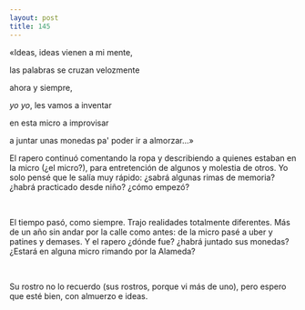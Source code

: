 ```yaml
---
layout: post
title: 145
---
```


«Ideas, ideas vienen a mi mente, 

las palabras se cruzan velozmente

ahora y siempre,

_yo yo_, les vamos a inventar

en esta micro a improvisar

a juntar unas monedas pa' poder ir a almorzar...»

El rapero continuó comentando la ropa y describiendo a quienes estaban en la micro (¿el micro?), para entretención de algunos y molestia de otros. Yo solo pensé que le salía muy rápido: ¿sabrá algunas rimas de memoria? ¿habrá practicado desde niño? ¿cómo empezó?

                 

El tiempo pasó, como siempre. Trajo realidades totalmente diferentes. Más de un año sin andar por la calle como antes: de la micro pasé a uber y patines y demases. Y el rapero ¿dónde fue? ¿habrá juntado sus monedas? ¿Estará en alguna micro rimando por la Alameda?

                 

Su rostro no lo recuerdo (sus rostros, porque vi más de uno), pero espero que esté bien, con almuerzo e ideas.
